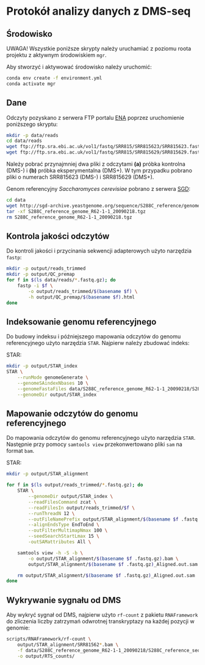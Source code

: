 # Protokół analizy danych z DMS-seq

## Środowisko
UWAGA! Wszystkie poniższe skrypty należy uruchamiać z poziomu roota projektu
z aktywnym środowiskiem `mgr`.

Aby stworzyć i aktywować środowisko należy uruchomić:
```bash
conda env create -f environment.yml
conda activate mgr
```

## Dane

Odczyty pozyskano z serwera FTP portalu [ENA](https://www.ebi.ac.uk/ena/browser/home)
poprzez uruchomienie poniższego skryptu:

```bash
mkdir -p data/reads
cd data/reads
wget ftp://ftp.sra.ebi.ac.uk/vol1/fastq/SRR815/SRR815623/SRR815623.fastq.gz
wget ftp://ftp.sra.ebi.ac.uk/vol1/fastq/SRR815/SRR815629/SRR815629.fastq.gz
```

Należy pobrać przynajmniej dwa pliki z odczytami **(a)** próbka kontrolna (DMS-)
i **(b)** próbka eksperymentalna (DMS+). W tym przypadku pobrano pliki
o numerach SRR815623 (DMS-) i SRR815629 (DMS+).

Genom referencyjny *Saccharomyces cerevisiae* pobrano z serwera
[SGD](https://www.yeastgenome.org/):

```bash
cd data
wget http://sgd-archive.yeastgenome.org/sequence/S288C_reference/genome_releases/S288C_reference_genome_R62-1-1_20090218.tgz
tar -xf S288C_reference_genome_R62-1-1_20090218.tgz
rm S288C_reference_genome_R62-1-1_20090218.tgz
```

## Kontrola jakości odczytów

Do kontroli jakości i przycinania sekwencji adapterowych użyto narzędzia `fastp`:

```bash
mkdir -p output/reads_trimmed
mkdir -p output/QC_premap
for f in $(ls data/reads/*.fastq.gz); do
    fastp -i $f \
        -o output/reads_trimmed/$(basename $f) \
        -h output/QC_premap/$(basename $f).html
done
```

## Indeksowanie genomu referencyjnego

Do budowy indeksu i późniejszego mapowania odczytów do genomu referencyjnego
użyto narzędzia `STAR`. Najpierw należy zbudować indeks:

STAR:

```bash
mkdir -p output/STAR_index
STAR \
    --runMode genomeGenerate \
    --genomeSAindexNbases 10 \
    --genomeFastaFiles data/S288C_reference_genome_R62-1-1_20090218/S288C_reference_sequence_R62-1-1_20090218.fsa \
    --genomeDir output/STAR_index
```

## Mapowanie odczytów do genomu referencyjnego

Do mapowania odczytów do genomu referencyjnego użyto narzędzia `STAR`.
Następnie przy pomocy `samtools view` przekonwertowano pliki
`sam` na format `bam`.

STAR:

```bash
mkdir -p output/STAR_alignment

for f in $(ls output/reads_trimmed/*.fastq.gz); do
    STAR \
        --genomeDir output/STAR_index \
        --readFilesCommand zcat \
        --readFilesIn output/reads_trimmed/$f \
        --runThreadN 12 \
        --outFileNamePrefix output/STAR_alignment/$(basename $f .fastq.gz)_ \
        --alignEndsType EndToEnd \
        --outFilterMultimapNmax 100 \
        --seedSearchStartLmax 15 \
        -outSAMattributes All \

    samtools view -h -S -b \
        -o output/STAR_alignment/$(basename $f .fastq.gz).bam \
        output/STAR_alignment/$(basename $f .fastq.gz)_Aligned.out.sam

    rm output/STAR_alignment/$(basename $f .fastq.gz)_Aligned.out.sam
done
```

## Wykrywanie sygnału od DMS

Aby wykryć sygnał od DMS, najpierw użyto `rf-count` z pakietu `RNAFramework`
do zliczenia liczby zatrzymań odwrotnej transkryptazy na każdej pozycji w genomie:

```bash
scripts/RNAFramework/rf-count \
    output/STAR_alignment/SRR81562*.bam \
    -f data/S288C_reference_genome_R62-1-1_20090218/S288C_reference_sequence_R62-1-1_20090218.fsa \
    -o output/RTS_counts/
```
